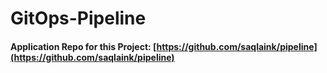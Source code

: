 # GitOps-Pipeline

#### Application Repo for this Project: [https://github.com/saqlaink/pipeline](https://github.com/saqlaink/pipeline)
